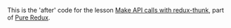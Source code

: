 This is the 'after' code for the lesson [Make API calls with redux-thunk](https://daveceddia.podia.com/courses/pure-redux/54081-useful-extras/152896-make-api-calls-with-redux-thunk), part of [Pure Redux](https://daveceddia.com/pure-redux/).
